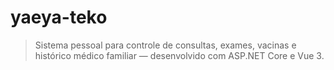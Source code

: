 # yaeya-teko
> Sistema pessoal para controle de consultas, exames, vacinas e histórico médico familiar — desenvolvido com ASP.NET Core e Vue 3.
